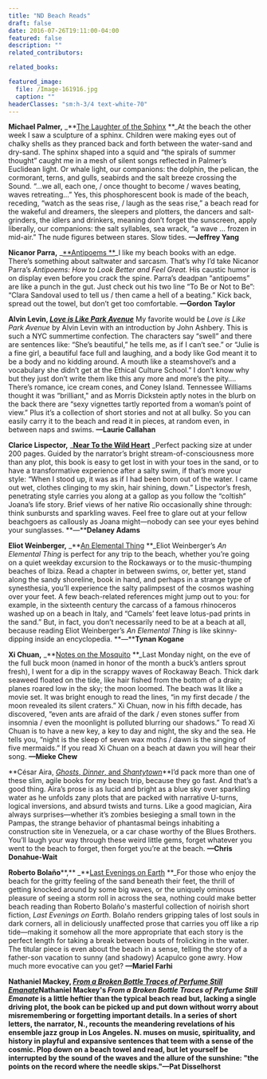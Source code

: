 ```yaml
---
title: "ND Beach Reads"
draft: false
date: 2016-07-26T19:11:00-04:00
featured: false
description: ""
related_contributors:

related_books:

featured_image:
  file: /Image-161916.jpg
  caption: ""
headerClasses: "sm:h-3/4 text-white-70"
---
```


**Michael Palmer,** _**[The Laughter of the Sphinx](http://www.ndbooks.com/book/the-laughter-of-the-sphinx/#start-of-content)
**_At the beach the other week I saw a sculpture of a sphinx. Children were making eyes out of chalky shells as they pranced back and forth between the water-sand and dry-sand. The sphinx shaped into a squid and “the spirals of summer thought” caught me in a mesh of silent songs reflected in Palmer’s Euclidean light. Or whale light, our companions: the dolphin, the pelican, the cormorant, terns, and gulls, seabirds and the salt breeze crossing the Sound. “...we all, each one, / once thought to become / waves beating, waves retreating...” Yes, this phosphorescent book is made of the beach, receding, “watch as the seas rise, / laugh as the seas rise,” a beach read for the wakeful and dreamers, the sleepers and plotters, the dancers and salt-grinders, the idlers and drinkers, meaning don’t forget the sunscreen, apply liberally, our companions: the salt syllables, sea wrack, “a wave ... frozen in mid-air.” The nude figures between stares. Slow tides. **—Jeffrey Yang**

**Nicanor Parra,** _[**Antipoems
**](http://www.ndbooks.com/book/antipoems-how-to-look-better-feel-great/)_I like my beach books with an edge. There’s something about saltwater and sarcasm. That’s why I’d take Nicanor Parra’s _Antipoems: How to Look Better and Feel Great._ His caustic humor is on display even before you crack the spine. Parra’s deadpan “antipoems” are like a punch in the gut. Just check out his two line “To Be or Not to Be”: “Clara Sandoval used to tell us / then came a hell of a beating.” Kick back, spread out the towel, but don’t get too comfortable. **—Gordon** **Taylor**

**Alvin Levin, _[Love is Like Park Avenue](http://www.ndbooks.com/book/love-is-like-park-avenue/)_**
My favorite would be _Love is Like Park Avenue_ by Alvin Levin with an introduction by John Ashbery. This is such a NYC summertime confection. The characters say “swell” and there are sentences like: “She’s beautiful,” he tells me, as if I can’t see.” or “Julie is a fine girl, a beautiful face full and laughing, and a body like God meant it to be a body and no kidding around. A mouth like a steamshovel’s and a vocabulary she didn’t get at the Ethical Culture School.” I don’t know why but they just don’t write them like this any more and more’s the pity…. There’s romance, ice cream cones, and Coney Island. Tennessee Williams thought it was “brilliant," and as Morris Dickstein aptly notes in the blurb on the back there are “sexy vignettes tartly reported from a woman’s point of view.” Plus it’s a collection of short stories and not at all bulky. So you can easily carry it to the beach and read it in pieces, at random even, in between naps and swims. **—Laurie Callahan**


**Clarice Lispector,** _[**Near To the Wild Heart**](http://www.ndbooks.com/book/near-to-the-wild-heart1/)
_Perfect packing size at under 200 pages. Guided by the narrator’s bright stream-of-consciousness more than any plot, this book is easy to get lost in with your toes in the sand, or to have a transformative experience after a salty swim, if that’s more your style: “When I stood up, it was as if I had been born out of the water. I came out wet, clothes clinging to my skin, hair shining, down.” Lispector’s fresh, penetrating style carries you along at a gallop as you follow the “coltish” Joana’s life story. Brief views of her native Rio occasionally shine through: think sunbursts and sparkling waves. Feel free to glare out at your fellow beachgoers as callously as Joana might—nobody can see your eyes behind your sunglasses. **—****Delaney Adams**

**Eliot Weinberger,** _**[An Elemental Thing](http://www.ndbooks.com/book/an-elemental-thing/)
**_Eliot Weinberger’s _An Elemental Thing_ is perfect for any trip to the beach, whether you’re going on a quiet weekday excursion to the Rockaways or to the music-thumping beaches of Ibiza. Read a chapter in between swims, or, better yet, stand along the sandy shoreline, book in hand, and perhaps in a strange type of synesthesia, you’ll experience the salty palimpsest of the cosmos washing over your feet. A few beach-related references might jump out to you: for example, in the sixteenth century the carcass of a famous rhinoceros washed up on a beach in Italy, and “Camels’ feet leave lotus-pad prints in the sand.” But, in fact, you don’t necessarily need to be at a beach at all, because reading Eliot Weinberger’s _An Elemental Thing_ is like skinny-dipping inside an encyclopedia. **—****Tynan Kogane**

**Xi Chuan,** _**[Notes on the Mosquito](http://www.ndbooks.com/book/notes-on-the-mosquito/)
**_Last Monday night, on the eve of the full buck moon (named in honor of the month a buck’s antlers sprout fresh), I went for a dip in the scrappy waves of Rockaway Beach. Thick dark seaweed floated on the tide, like hair fished from the bottom of a drain; planes roared low in the sky; the moon loomed. The beach was lit like a movie set. It was bright enough to read the lines, “in my first decade / the moon revealed its silent craters.” Xi Chuan, now in his fifth decade, has discovered, “even ants are afraid of the dark / even stones suffer from insomnia / even the moonlight is polluted blurring our shadows.” To read Xi Chuan is to have a new key, a key to day and night, the sky and the sea. He tells you, “night is the sleep of seven wax moths / dawn is the singing of five mermaids.” If you read Xi Chuan on a beach at dawn you will hear their song. **—Mieke Chew**

**César Aira, [_Ghosts_, _Dinner_, and _Shantytown_](http://www.ndbooks.com/author/cesar-aira/)**I’d pack more than one of these slim, agile books for my beach trip, because they go fast. And that’s a good thing. Aira’s prose is as lucid and bright as a blue sky over sparkling water as he unfolds zany plots that are packed with narrative U-turns, logical inversions, and absurd twists and turns. Like a good magician, Aira always surprises—whether it’s zombies besieging a small town in the Pampas, the strange behavior of phantasmal beings inhabiting a construction site in Venezuela, or a car chase worthy of the Blues Brothers. You’ll laugh your way through these weird little gems, forget whatever you went to the beach to forget, then forget you’re at the beach. **—Chris Donahue-Wait**

**Roberto Bolaño****,** _**[Last Evenings on Earth](http://www.ndbooks.com/book/last-evenings-on-earth/)
**_For those who enjoy the beach for the gritty feeling of the sand beneath their feet, the thrill of getting knocked around by some big waves, or the uniquely ominous pleasure of seeing a storm roll in across the sea, nothing could make better beach reading than Roberto Bolaño's masterful collection of noirish short fiction, _Last Evenings on Earth_. Bolaño renders gripping tales of lost souls in dark corners, all in deliciously unaffected prose that carries you off like a rip tide—making it somehow all the more appropriate that each story is the perfect length for taking a break between bouts of frolicking in the water. The titular piece is even about the beach in a sense, telling the story of a father-son vacation to sunny (and shadowy) Acapulco gone awry. How much more evocative can you get? **—Mariel Farhi**

**Nathaniel Mackey, _[From a Broken Bottle Traces of Perfume Still Emanate](http://www.ndbooks.com/book/from-a-broken-bottle/)_**Nathaniel Mackey's _From a Broken Bottle Traces of Perfume Still Emanate_ is a little heftier than the typical beach read but, lacking a single driving plot, the book can be picked up and put down without worry about misremembering or forgetting important details. In a series of short letters, the narrator, N., recounts the meandering revelations of his ensemble jazz group in Los Angeles. N. muses on music, spirituality, and history in playful and expansive sentences that teem with a sense of the cosmic. Plop down on a beach towel and read, but let yourself be interrupted by the sound of the waves and the allure of the sunshine: "the points on the record where the needle skips."**—Pat Disselhorst**
